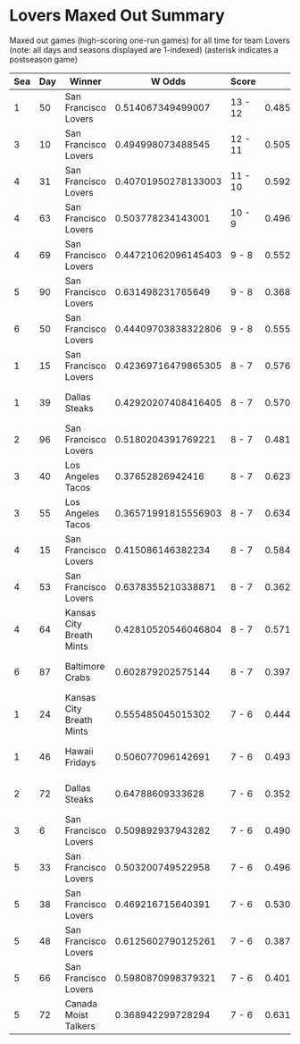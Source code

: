 # Lovers Maxed Out Summary



Maxed out games (high-scoring one-run games) for all time for team Lovers (note: all days and seasons displayed are 1-indexed) (asterisk indicates a postseason game)


| Sea | Day | Winner | W Odds | Score | L Odds | Loser | 
| ------ |------ |------ |------ |------ |------ |------ |
| 1 | 50 | San Francisco Lovers | 0.514067349499007 | 13 - 12 | 0.48593265050099205 | Boston Flowers | 
| 3 | 10 | San Francisco Lovers | 0.494998073488545 | 12 - 11 | 0.505001926511454 | Chicago Firefighters | 
| 4 | 31 | San Francisco Lovers | 0.40701950278133003 | 11 - 10 | 0.5929804972186691 | Yellowstone Magic | 
| 4 | 63 | San Francisco Lovers | 0.503778234143001 | 10 - 9 | 0.49622176585699806 | Kansas City Breath Mints | 
| 4 | 69 | San Francisco Lovers | 0.44721062096145403 | 9 - 8 | 0.5527893790385451 | New York Millennials | 
| 5 | 90 | San Francisco Lovers | 0.631498231765649 | 9 - 8 | 0.36850176823435105 | Unlimited Tacos | 
| 6 | 50 | San Francisco Lovers | 0.44409703838322806 | 9 - 8 | 0.555902961616771 | Chicago Firefighters | 
| 1 | 15 | San Francisco Lovers | 0.42369716479865305 | 8 - 7 | 0.5763028352013461 | Hawaii Fridays | 
| 1 | 39 | Dallas Steaks | 0.42920207408416405 | 8 - 7 | 0.570797925915836 | San Francisco Lovers | 
| 2 | 96 | San Francisco Lovers | 0.5180204391769221 | 8 - 7 | 0.481979560823077 | Charleston Shoe Thieves | 
| 3 | 40 | Los Angeles Tacos | 0.37652826942416 | 8 - 7 | 0.623471730575839 | San Francisco Lovers | 
| 3 | 55 | Los Angeles Tacos | 0.36571991815556903 | 8 - 7 | 0.6342800818444301 | San Francisco Lovers | 
| 4 | 15 | San Francisco Lovers | 0.415086146382234 | 8 - 7 | 0.584913853617765 | Kansas City Breath Mints | 
| 4 | 53 | San Francisco Lovers | 0.6378355210338871 | 8 - 7 | 0.36216447896611204 | Charleston Shoe Thieves | 
| 4 | 64 | Kansas City Breath Mints | 0.42810520546046804 | 8 - 7 | 0.5718947945395311 | San Francisco Lovers | 
| 6 | 87 | Baltimore Crabs | 0.602879202575144 | 8 - 7 | 0.397120797424855 | San Francisco Lovers | 
| 1 | 24 | Kansas City Breath Mints | 0.555485045015302 | 7 - 6 | 0.444514954984697 | San Francisco Lovers | 
| 1 | 46 | Hawaii Fridays | 0.506077096142691 | 7 - 6 | 0.493922903857308 | San Francisco Lovers | 
| 2 | 72 | Dallas Steaks | 0.64788609333628 | 7 - 6 | 0.352113906663719 | San Francisco Lovers | 
| 3 | 6 | San Francisco Lovers | 0.509892937943282 | 7 - 6 | 0.49010706205671706 | Dallas Steaks | 
| 5 | 33 | San Francisco Lovers | 0.503200749522958 | 7 - 6 | 0.49679925047704104 | Yellowstone Magic | 
| 5 | 38 | San Francisco Lovers | 0.469216715640391 | 7 - 6 | 0.5307832843596081 | Kansas City Breath Mints | 
| 5 | 48 | San Francisco Lovers | 0.6125602790125261 | 7 - 6 | 0.38743972098747304 | Dallas Steaks | 
| 5 | 66 | San Francisco Lovers | 0.5980870998379321 | 7 - 6 | 0.40191290016206804 | Chicago Firefighters | 
| 5 | 72 | Canada Moist Talkers | 0.368942299728294 | 7 - 6 | 0.631057700271705 | San Francisco Lovers | 


